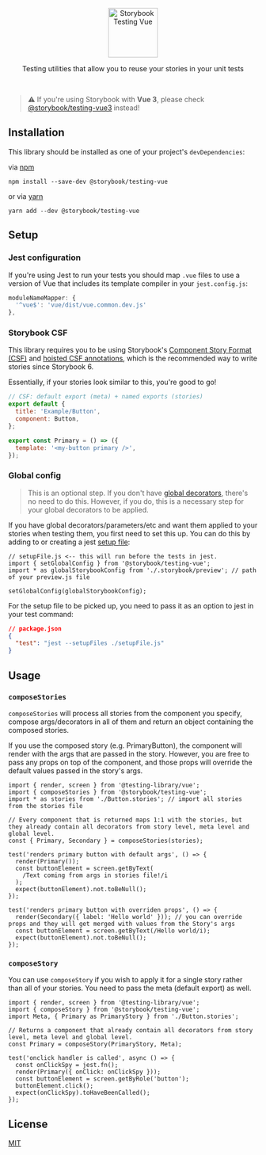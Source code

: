 <p align="center">
  <img src="https://user-images.githubusercontent.com/1671563/119191947-9ba7a400-ba7f-11eb-8658-2b7056f1cd12.png" alt="Storybook Testing Vue" width="100" />
</p>

<p align="center">Testing utilities that allow you to reuse your stories in your unit tests</p>

<br/>

> ⚠️ If you're using Storybook with **Vue 3**, please check [@storybook/testing-vue3](https://github.com/storybookjs/testing-vue3) instead!

## Installation

This library should be installed as one of your project's `devDependencies`:

via [npm](https://www.npmjs.com/)

```
npm install --save-dev @storybook/testing-vue
```

or via [yarn](https://classic.yarnpkg.com/)

```
yarn add --dev @storybook/testing-vue
```

## Setup

### Jest configuration

If you're using Jest to run your tests you should map `.vue` files to use a version of Vue that includes its template compiler in your `jest.config.js`:
```js
moduleNameMapper: {
  '^vue$': 'vue/dist/vue.common.dev.js'
},
```

### Storybook CSF

This library requires you to be using Storybook's [Component Story Format (CSF)](https://storybook.js.org/docs/react/api/csf) and [hoisted CSF annotations](https://github.com/storybookjs/storybook/blob/next/MIGRATION.md#hoisted-csf-annotations), which is the recommended way to write stories since Storybook 6.

Essentially, if your stories look similar to this, you're good to go!

```jsx
// CSF: default export (meta) + named exports (stories)
export default {
  title: 'Example/Button',
  component: Button,
};

export const Primary = () => ({
  template: '<my-button primary />',
});
```

### Global config

> This is an optional step. If you don't have [global decorators](https://storybook.js.org/docs/react/writing-stories/decorators#global-decorators), there's no need to do this. However, if you do, this is a necessary step for your global decorators to be applied.

If you have global decorators/parameters/etc and want them applied to your stories when testing them, you first need to set this up. You can do this by adding to or creating a jest [setup file](https://jestjs.io/docs/configuration#setupfiles-array):

```tsx
// setupFile.js <-- this will run before the tests in jest.
import { setGlobalConfig } from '@storybook/testing-vue';
import * as globalStorybookConfig from './.storybook/preview'; // path of your preview.js file

setGlobalConfig(globalStorybookConfig);
```

For the setup file to be picked up, you need to pass it as an option to jest in your test command:

```json
// package.json
{
  "test": "jest --setupFiles ./setupFile.js"
}
```

## Usage

### `composeStories`

`composeStories` will process all stories from the component you specify, compose args/decorators in all of them and return an object containing the composed stories.

If you use the composed story (e.g. PrimaryButton), the component will render with the args that are passed in the story. However, you are free to pass any props on top of the component, and those props will override the default values passed in the story's args.

```tsx
import { render, screen } from '@testing-library/vue';
import { composeStories } from '@storybook/testing-vue';
import * as stories from './Button.stories'; // import all stories from the stories file

// Every component that is returned maps 1:1 with the stories, but they already contain all decorators from story level, meta level and global level.
const { Primary, Secondary } = composeStories(stories);

test('renders primary button with default args', () => {
  render(Primary());
  const buttonElement = screen.getByText(
    /Text coming from args in stories file!/i
  );
  expect(buttonElement).not.toBeNull();
});

test('renders primary button with overriden props', () => {
  render(Secondary({ label: 'Hello world' })); // you can override props and they will get merged with values from the Story's args
  const buttonElement = screen.getByText(/Hello world/i);
  expect(buttonElement).not.toBeNull();
});
```

### `composeStory`

You can use `composeStory` if you wish to apply it for a single story rather than all of your stories. You need to pass the meta (default export) as well.

```tsx
import { render, screen } from '@testing-library/vue';
import { composeStory } from '@storybook/testing-vue';
import Meta, { Primary as PrimaryStory } from './Button.stories';

// Returns a component that already contain all decorators from story level, meta level and global level.
const Primary = composeStory(PrimaryStory, Meta);

test('onclick handler is called', async () => {
  const onClickSpy = jest.fn();
  render(Primary({ onClick: onClickSpy }));
  const buttonElement = screen.getByRole('button');
  buttonElement.click();
  expect(onClickSpy).toHaveBeenCalled();
});
```

## License

[MIT](./LICENSE)
